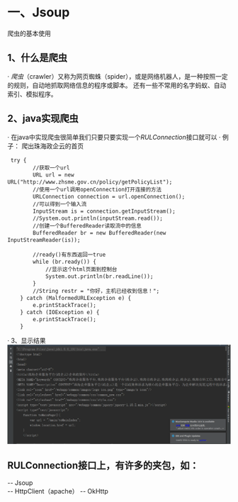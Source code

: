 # 一、Jsoup
爬虫的基本使用


## 1、什么是爬虫 

· *爬虫*（crawler）又称为网页蜘蛛（spider），或是网络机器人，是一种按照一定的规则，自动地抓取网络信息的程序或脚本。
  还有一些不常用的名字蚂蚁、自动索引、模拟程序。


## 2、java实现爬虫

· 在java中实现爬虫很简单我们只要只要实现一个*RULConnection*接口就可以
· 例子： 爬出珠海政企云的首页

	 try {
			//获取一个url
            URL url = new URL("http://www.zhsme.gov.cn/policy/getPolicyList");
            //使用一个url调用openConnection打开连接的方法
			URLConnection connection = url.openConnection();
			//可以得到一个输入流
            InputStream is = connection.getInputStream();
            //System.out.println(inputStream.read());
			//创建一个BufferedReader读取流中的信息
            BufferedReader br = new BufferedReader(new InputStreamReader(is));
			
			//ready()有东西返回一true
            while (br.ready()) {
				//显示这个html页面到控制台
                System.out.println(br.readLine());
            }
            //String restr = "你好，主机已经收到信息！";
        } catch (MalformedURLException e) {
            e.printStackTrace();
        } catch (IOException e) {
            e.printStackTrace();
        }

· 3、显示结果
![a](img/spider.png)


## RULConnection接口上，有许多的夹包，如：

-- Jsoup  
-- HttpClient（apache）
-- OkHttp